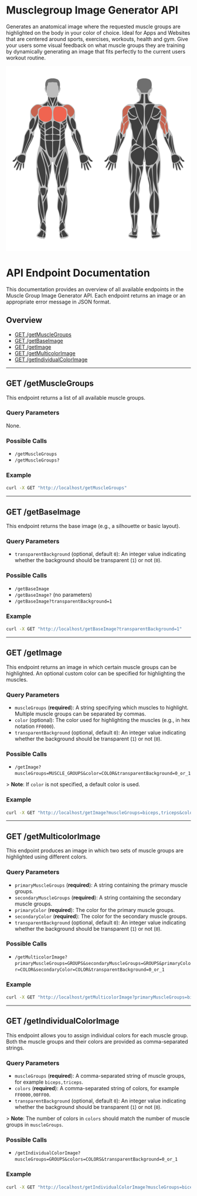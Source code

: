 # Musclegroup Image Generator API

Generates an anatomical image where the requested muscle groups are highlighted on the body in your color of choice. Ideal for Apps and Websites that are centered around sports, exercises, workouts, health and gym. Give your users some visual feedback on what muscle groups they are training by dynamically generating an image that fits perfectly to the current users workout routine.

![Example image](./example.png)

# API Endpoint Documentation

This documentation provides an overview of all available endpoints in the Muscle Group Image Generator API. Each endpoint returns an image or an appropriate error message in JSON format.

## Overview

- [GET /getMuscleGroups](#get-getmusclegroups)
- [GET /getBaseImage](#get-getbaseimage)
- [GET /getImage](#get-getimage)
- [GET /getMulticolorImage](#get-getmulticolorimage)
- [GET /getIndividualColorImage](#get-getindividualcolorimage)

---

## GET /getMuscleGroups

This endpoint returns a list of all available muscle groups.

### Query Parameters
None.

### Possible Calls
- `/getMuscleGroups`
- `/getMuscleGroups?`

### Example
```bash
curl -X GET "http://localhost/getMuscleGroups"
```

---

## GET /getBaseImage

This endpoint returns the base image (e.g., a silhouette or basic layout).

### Query Parameters
- `transparentBackground` (optional, default `0`): An integer value indicating whether the background should be transparent (`1`) or not (`0`).

### Possible Calls
- `/getBaseImage`
- `/getBaseImage?` (no parameters)
- `/getBaseImage?transparentBackground=1`

### Example
```bash
curl -X GET "http://localhost/getBaseImage?transparentBackground=1"
```

---

## GET /getImage

This endpoint returns an image in which certain muscle groups can be highlighted. An optional custom color can be specified for highlighting the muscles.

### Query Parameters
- `muscleGroups` (**required**): A string specifying which muscles to highlight. Multiple muscle groups can be separated by commas.
- `color` (optional): The color used for highlighting the muscles (e.g., in hex notation `FF0000`).
- `transparentBackground` (optional, default `0`): An integer value indicating whether the background should be transparent (`1`) or not (`0`).

### Possible Calls
- `/getImage?muscleGroups=MUSCLE_GROUPS&color=COLOR&transparentBackground=0_or_1`

&gt; **Note**: If `color` is not specified, a default color is used.

### Example
```bash
curl -X GET "http://localhost/getImage?muscleGroups=biceps,triceps&color=FF0000&transparentBackground=1"
```

---

## GET /getMulticolorImage

This endpoint produces an image in which two sets of muscle groups are highlighted using different colors.

### Query Parameters
- `primaryMuscleGroups` (**required**): A string containing the primary muscle groups.
- `secondaryMuscleGroups` (**required**): A string containing the secondary muscle groups.
- `primaryColor` (**required**): The color for the primary muscle groups.
- `secondaryColor` (**required**): The color for the secondary muscle groups.
- `transparentBackground` (optional, default `0`): An integer value indicating whether the background should be transparent (`1`) or not (`0`).

### Possible Calls
- `/getMulticolorImage?primaryMuscleGroups=GROUPS&secondaryMuscleGroups=GROUPS&primaryColor=COLOR&secondaryColor=COLOR&transparentBackground=0_or_1`

### Example
```bash
curl -X GET "http://localhost/getMulticolorImage?primaryMuscleGroups=biceps&secondaryMuscleGroups=triceps&primaryColor=FF0000&secondaryColor=00FF00&transparentBackground=1"
```

---

## GET /getIndividualColorImage

This endpoint allows you to assign individual colors for each muscle group. Both the muscle groups and their colors are provided as comma-separated strings.

### Query Parameters
- `muscleGroups` (**required**): A comma-separated string of muscle groups, for example `biceps,triceps`.
- `colors` (**required**): A comma-separated string of colors, for example `FF0000,00FF00`.
- `transparentBackground` (optional, default `0`): An integer value indicating whether the background should be transparent (`1`) or not (`0`).

&gt; **Note**: The number of colors in `colors` should match the number of muscle groups in `muscleGroups`.

### Possible Calls
- `/getIndividualColorImage?muscleGroups=GROUPS&colors=COLORS&transparentBackground=0_or_1`

### Example
```bash
curl -X GET "http://localhost/getIndividualColorImage?muscleGroups=biceps,triceps&colors=FF0000,00FF00&transparentBackground=1"
```

